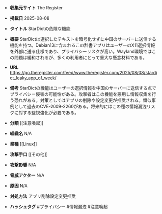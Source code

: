 - **収集元サイト**
The Register

- **掲載日**
2025-08-08

- **タイトル**
StarDictの危険な機能

- **概要**
StarDictは選択したテキストを暗号化せずに中国のサーバーに送信する機能を持つ。Debian13に含まれるこの辞書アプリはユーザーのX11選択情報を外部に送る仕様であり、プライバシーリスクが高い。Wayland環境ではこの問題は緩和されるが、多くの利用者にとって重大な懸念材料である。

- **URL**
https://go.theregister.com/feed/www.theregister.com/2025/08/08/stardict_leaky_app_of_week/

- **備考**
StarDictの機能はユーザーの選択情報を中国のサーバーに送信する点でプライバシー侵害の可能性がある。攻撃者はこの機能を悪用し情報収集を行う恐れがある。対策としてはアプリの削除や設定変更が推奨される。類似事例として過去のCVE-2009-2260がある。将来的にはこの種の情報漏洩リスクに対する監視強化が必要である。

- **分類**
[[注意喚起]]

- **組織名**
N/A

- **業種**
[[Linux]]

- **攻撃手口**
[[その他]]

- **攻撃影響**
N/A

- **脅威アクター**
N/A

- **原因**
N/A

- **対処方法**
アプリ削除設定変更推奨

- **ハッシュタグ**
#プライバシー #情報漏洩 #注意喚起
